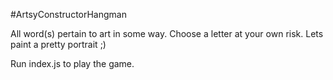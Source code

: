 #ArtsyConstructorHangman

All word(s) pertain to art in some way. Choose a letter at your own risk. Lets paint a pretty portrait ;)

Run index.js to play the game. 